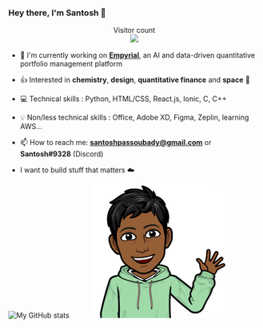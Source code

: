 ### Hey there, I'm Santosh 👋

<p align="center"> 
  Visitor count<br>
  <img src="https://profile-counter.glitch.me/ssantoshp/count.svg" />
</p>


- 🍉 I'm currently working on [**Empyrial**](https://github.com/ssantoshp/Empyrial), an AI and data-driven quantitative portfolio management platform

- 👍 Interested in **chemistry**, **design**, **quantitative finance** and **space** 🚀

- 💻 Technical skills : Python, HTML/CSS, React.js, Ionic, C, C++

- 💡 Non/less technical skills : Office, Adobe XD, Figma, Zeplin, learning AWS...

- 📫 How to reach me: **santoshpassoubady@gmail.com** or **Santosh#9328** (Discord)

- I want to build stuff that matters ☁️



![My GitHub stats](https://github-readme-stats.vercel.app/api?username=ssantoshp&count_private=true)&emsp;&emsp;&emsp;
<img src="bit.png"/>



